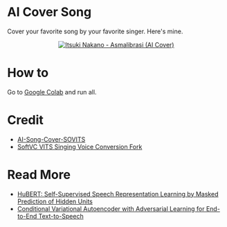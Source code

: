 # AI Cover Song

Cover your favorite song by your favorite singer. Here's mine.
<p align="center"> <a href="https://youtu.be/wU6WnPl54HI"><img src="https://img.youtube.com/vi/wU6WnPl54HI/hqdefault.jpg" alt="Itsuki Nakano - Asmalibrasi (AI Cover)" > </a> </p>

# How to

Go to [Google Colab](https://github.com/reshalfahsi/AI-Cover-Song/blob/master/AICoverSong.ipynb) and run all.


# Credit
- [AI-Song-Cover-SOVITS](https://github.com/ardha27/AI-Song-Cover-SOVITS)
- [SoftVC VITS Singing Voice Conversion Fork](https://github.com/voicepaw/so-vits-svc-fork)


# Read More
- [HuBERT: Self-Supervised Speech Representation Learning by Masked Prediction of Hidden Units](https://arxiv.org/pdf/2106.07447.pdf)
- [Conditional Variational Autoencoder with Adversarial Learning for End-to-End Text-to-Speech](https://arxiv.org/pdf/2106.06103.pdf)
